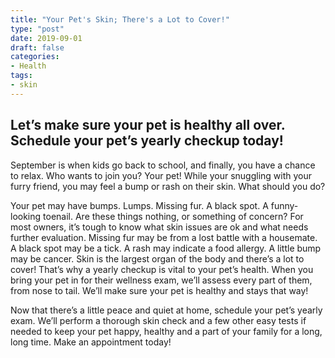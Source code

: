 ```yaml
---
title: "Your Pet's Skin; There's a Lot to Cover!"
type: "post"
date: 2019-09-01
draft: false
categories:
- Health
tags:
- skin
---
```


## Let’s make sure your pet is healthy all over. Schedule your pet’s yearly checkup today!

September is when kids go back to school, and finally, you have a chance to relax. Who wants to join you? Your pet! While your snuggling with your furry friend, you may feel a bump or rash on their skin. What should you do?

Your pet may have bumps. Lumps. Missing fur. A black spot. A funny-looking toenail. Are these things nothing, or something of concern? For most owners, it’s tough to know what skin issues are ok and what needs further evaluation. Missing fur may be from a lost battle with a housemate. A black spot may be a tick. A rash may indicate a food allergy. A little bump may be cancer. Skin is the largest organ of the body and there’s a lot to cover! That’s why a yearly checkup is vital to your pet’s health. When you bring your pet in for their wellness exam, we’ll assess every part of them, from nose to tail. We’ll make sure your pet is healthy and stays that way!

Now that there’s a little peace and quiet at home, schedule your pet’s yearly exam. We’ll perform a thorough skin check and a few other easy tests if needed to keep your pet happy, healthy and a part of your family for a long, long time. Make an appointment today!
